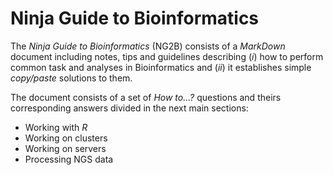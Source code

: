 Ninja Guide to Bioinformatics
=============================

The *Ninja Guide to Bioinformatics* (NG2B) consists of a *MarkDown* document including notes, tips and guidelines describing (*i*) how to perform common task and analyses in Bioinformatics and (*ii*) it establishes simple *copy/paste* solutions to them.

The document consists of a set of *How to...?* questions and theirs corresponding answers divided in the next main sections:

* Working with *R*
* Working on clusters
* Working on servers
* Processing NGS data
